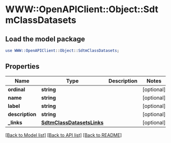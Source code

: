 # WWW::OpenAPIClient::Object::SdtmClassDatasets

## Load the model package
```perl
use WWW::OpenAPIClient::Object::SdtmClassDatasets;
```

## Properties
Name | Type | Description | Notes
------------ | ------------- | ------------- | -------------
**ordinal** | **string** |  | [optional] 
**name** | **string** |  | [optional] 
**label** | **string** |  | [optional] 
**description** | **string** |  | [optional] 
**_links** | [**SdtmClassDatasetsLinks**](SdtmClassDatasetsLinks.md) |  | [optional] 

[[Back to Model list]](../README.md#documentation-for-models) [[Back to API list]](../README.md#documentation-for-api-endpoints) [[Back to README]](../README.md)


